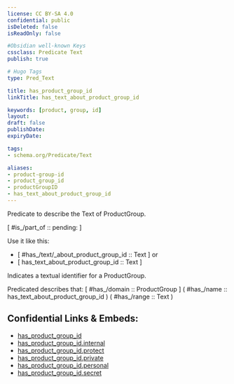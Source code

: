 ```yaml
---
license: CC BY-SA 4.0
confidential: public
isDeleted: false
isReadOnly: false

#Obsidian well-known Keys
cssclass: Predicate Text
publish: true

# Hugo Tags
type: Pred_Text

title: has_product_group_id
linkTitle: has_text_about_product_group_id

keywords: [product, group, id]
layout: 
draft: false
publishDate:
expiryDate: 

tags:
- schema.org/Predicate/Text

aliases:
- product-group-id
- product_group_id
- productGroupID
- has_text_about_product_group_id
---
```


Predicate to describe the Text of ProductGroup.

[ #is_/part_of :: pending: ]

Use it like this: 
- [ #has_/text/_about_product_group_id :: Text ] or 
- [ has_text_about_product_group_id :: Text ] 

Indicates a textual identifier for a ProductGroup.

Predicated describes that: 
[ #has_/domain  :: ProductGroup ]
( #has_/name :: has_text_about_product_group_id )
( #has_/range :: Text )



## Confidential Links & Embeds: 
- [has_product_group_id](../../../../_public/schema.org/Predicate/Texts/has_product_group_id.md) 
- [has_product_group_id.internal](../../../../_internal/schema.org/Predicate/Texts/has_product_group_id.internal.md) 
- [has_product_group_id.protect](../../../../_protect/schema.org/Predicate/Texts/has_product_group_id.protect.md) 
- [has_product_group_id.private](../../../../_private/schema.org/Predicate/Texts/has_product_group_id.private.md) 
- [has_product_group_id.personal](../../../../_personal/schema.org/Predicate/Texts/has_product_group_id.personal.md) 
- [has_product_group_id.secret](../../../../_secret/schema.org/Predicate/Texts/has_product_group_id.secret.md) 
